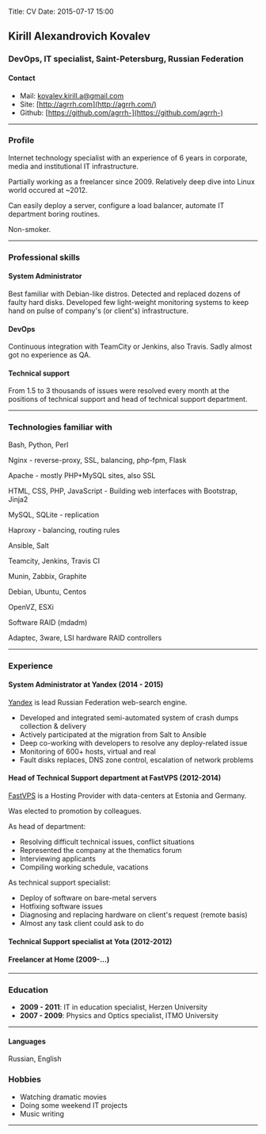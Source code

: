 Title: CV
Date: 2015-07-17 15:00

## Kirill Alexandrovich Kovalev
### DevOps, IT specialist, Saint-Petersburg, Russian Federation

#### Contact
- Mail: [kovalev.kirill.a@gmail.com](mailto:kovalev.kirill.a@gmail.com)
- Site: [http://agrrh.com](http://agrrh.com/)
- Github: [https://github.com/agrrh-](https://github.com/agrrh-)

------

### Profile

Internet technology specialist with an experience of 6 years in corporate, media and institutional IT infrastructure.

Partially working as a freelancer since 2009. Relatively deep dive into Linux world occured at ~2012.

Can easily deploy a server, configure a load balancer, automate IT department boring routines.

Non-smoker.

------

### Professional skills

#### System Administrator
Best familiar with Debian-like distros. Detected and replaced dozens of faulty hard disks. Developed few light-weight monitoring systems to keep hand on pulse of company's (or client's) infrastructure.

#### DevOps
Сontinuous integration with TeamCity or Jenkins, also Travis. Sadly almost got no experience as QA.

#### Technical support
From 1.5 to 3 thousands of issues were resolved every month at the positions of technical support and head of technical support department.

-------

### Technologies familiar with

Bash, Python, Perl

Nginx - reverse-proxy, SSL, balancing, php-fpm, Flask

Apache - mostly PHP+MySQL sites, also SSL

HTML, CSS, PHP, JavaScript - Building web interfaces with Bootstrap, Jinja2

MySQL, SQLite - replication

Haproxy - balancing, routing rules

Ansible, Salt

Teamcity, Jenkins, Travis CI

Munin, Zabbix, Graphite

Debian, Ubuntu, Centos

OpenVZ, ESXi

Software RAID (mdadm)

Adaptec, 3ware, LSI hardware RAID controllers

------

### Experience

#### System Administrator at Yandex (2014 - 2015)

[Yandex](http://www.yandex.ru/) is lead Russian Federation web-search engine.

- Developed and integrated semi-automated system of crash dumps collection & delivery
- Actively participated at the migration from Salt to Ansible
- Deep co-working with developers to resolve any deploy-related issue
- Monitoring of 600+ hosts, virtual and real
- Fault disks replaces, DNS zone control, escalation of network problems

#### Head of Technical Support department at FastVPS (2012-2014)

[FastVPS](http://fastvps.ru/) is a Hosting Provider with data-centers at Estonia and Germany.

Was elected to promotion by colleagues.

As head of department:
- Resolving difficult technical issues, conflict situations
- Represented the company at the thematics forum
- Interviewing applicants
- Compiling working schedule, vacations

As technical support specialist:
- Deploy of software on bare-metal servers
- Hotfixing software issues
- Diagnosing and replacing hardware on client's request (remote basis)
- Almost any task client could ask to do

#### Technical Support specialist at Yota (2012-2012)

#### Freelancer at Home (2009-...)

---

### Education

- __2009 - 2011__: IT in education specialist, Herzen University
- __2007 - 2009__: Physics and Optics specialist, ITMO University

----

#### Languages

Russian, English

### Hobbies

- Watching dramatic movies
- Doing some weekend IT projects
- Music writing

------

